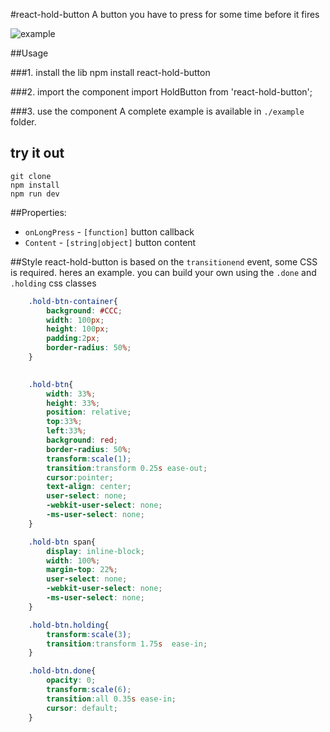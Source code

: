 #react-hold-button
A button you have to press for some time before it fires

![example](https://i.imgflip.com/zt95t.gif)

##Usage

###1. install the lib
   npm install react-hold-button


###2. import the component
    import HoldButton from 'react-hold-button';  

###3. use the component
A complete example is available in `./example` folder.
    <HoldButton onLongPress={exampleCallback} Content="text" />


## try it out
    git clone
    npm install
    npm run dev


##Properties:
- `onLongPress` - `[function]` button callback
- `Content` - `[string|object]` button content


##Style
react-hold-button is based on the `transitionend` event, some CSS is required. heres an example. you can build your own using the `.done` and `.holding` css classes
```css
    .hold-btn-container{
        background: #CCC;
        width: 100px;
        height: 100px;
        padding:2px;
        border-radius: 50%;
    }

    
    .hold-btn{
        width: 33%;
        height: 33%;
        position: relative;
        top:33%;
        left:33%;
        background: red;
        border-radius: 50%;
        transform:scale(1); 
        transition:transform 0.25s ease-out;
        cursor:pointer;
        text-align: center; 
        user-select: none; 
        -webkit-user-select: none; 
        -ms-user-select: none; 
    }

    .hold-btn span{
        display: inline-block;
        width: 100%;
        margin-top: 22%;
        user-select: none; 
        -webkit-user-select: none; 
        -ms-user-select: none; 
    }

    .hold-btn.holding{ 
        transform:scale(3); 
        transition:transform 1.75s  ease-in;
    }

    .hold-btn.done{
        opacity: 0;
        transform:scale(6); 
        transition:all 0.35s ease-in;
        cursor: default;
    }
```

